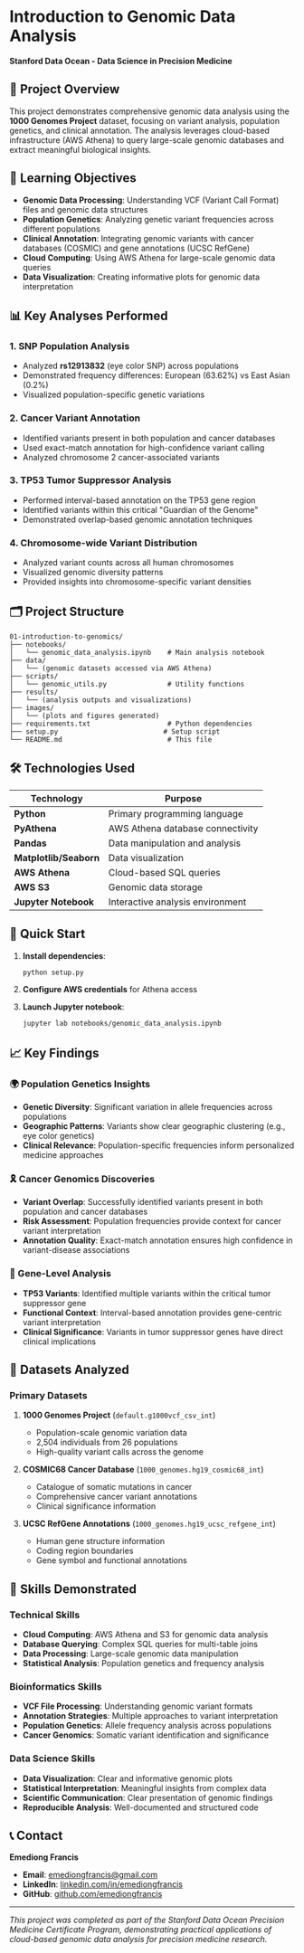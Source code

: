 # Introduction to Genomic Data Analysis

**Stanford Data Ocean - Data Science in Precision Medicine**

## 🧬 Project Overview

This project demonstrates comprehensive genomic data analysis using the **1000 Genomes Project** dataset, focusing on variant analysis, population genetics, and clinical annotation. The analysis leverages cloud-based infrastructure (AWS Athena) to query large-scale genomic databases and extract meaningful biological insights.

## 🎯 Learning Objectives

- **Genomic Data Processing**: Understanding VCF (Variant Call Format) files and genomic data structures
- **Population Genetics**: Analyzing genetic variant frequencies across different populations
- **Clinical Annotation**: Integrating genomic variants with cancer databases (COSMIC) and gene annotations (UCSC RefGene)
- **Cloud Computing**: Using AWS Athena for large-scale genomic data queries
- **Data Visualization**: Creating informative plots for genomic data interpretation

## 📊 Key Analyses Performed

### 1. **SNP Population Analysis**
- Analyzed **rs12913832** (eye color SNP) across populations
- Demonstrated frequency differences: European (63.62%) vs East Asian (0.2%)
- Visualized population-specific genetic variations

### 2. **Cancer Variant Annotation**
- Identified variants present in both population and cancer databases
- Used exact-match annotation for high-confidence variant calling
- Analyzed chromosome 2 cancer-associated variants

### 3. **TP53 Tumor Suppressor Analysis**
- Performed interval-based annotation on the TP53 gene region
- Identified variants within this critical "Guardian of the Genome"
- Demonstrated overlap-based genomic annotation techniques

### 4. **Chromosome-wide Variant Distribution**
- Analyzed variant counts across all human chromosomes
- Visualized genomic diversity patterns
- Provided insights into chromosome-specific variant densities

## 🗂️ Project Structure

```
01-introduction-to-genomics/
├── notebooks/
│   └── genomic_data_analysis.ipynb    # Main analysis notebook
├── data/
│   └── (genomic datasets accessed via AWS Athena)
├── scripts/
│   └── genomic_utils.py               # Utility functions
├── results/
│   └── (analysis outputs and visualizations)
├── images/
│   └── (plots and figures generated)
├── requirements.txt                   # Python dependencies
├── setup.py                          # Setup script
└── README.md                          # This file
```

## 🛠️ Technologies Used

| Technology | Purpose |
|------------|---------|
| **Python** | Primary programming language |
| **PyAthena** | AWS Athena database connectivity |
| **Pandas** | Data manipulation and analysis |
| **Matplotlib/Seaborn** | Data visualization |
| **AWS Athena** | Cloud-based SQL queries |
| **AWS S3** | Genomic data storage |
| **Jupyter Notebook** | Interactive analysis environment |

## 🚀 Quick Start

1. **Install dependencies**:
   ```bash
   python setup.py
   ```

2. **Configure AWS credentials** for Athena access

3. **Launch Jupyter notebook**:
   ```bash
   jupyter lab notebooks/genomic_data_analysis.ipynb
   ```

## 📈 Key Findings

### 🌍 Population Genetics Insights
- **Genetic Diversity**: Significant variation in allele frequencies across populations
- **Geographic Patterns**: Variants show clear geographic clustering (e.g., eye color genetics)
- **Clinical Relevance**: Population-specific frequencies inform personalized medicine approaches

### 🎗️ Cancer Genomics Discoveries
- **Variant Overlap**: Successfully identified variants present in both population and cancer databases
- **Risk Assessment**: Population frequencies provide context for cancer variant interpretation
- **Annotation Quality**: Exact-match annotation ensures high confidence in variant-disease associations

### 🧬 Gene-Level Analysis
- **TP53 Variants**: Identified multiple variants within the critical tumor suppressor gene
- **Functional Context**: Interval-based annotation provides gene-centric variant interpretation
- **Clinical Significance**: Variants in tumor suppressor genes have direct clinical implications

## 🔬 Datasets Analyzed

### Primary Datasets
1. **1000 Genomes Project** (`default.g1000vcf_csv_int`)
   - Population-scale genomic variation data
   - 2,504 individuals from 26 populations
   - High-quality variant calls across the genome

2. **COSMIC68 Cancer Database** (`1000_genomes.hg19_cosmic68_int`)
   - Catalogue of somatic mutations in cancer
   - Comprehensive cancer variant annotations
   - Clinical significance information

3. **UCSC RefGene Annotations** (`1000_genomes.hg19_ucsc_refgene_int`)
   - Human gene structure information
   - Coding region boundaries
   - Gene symbol and functional annotations

## 🌟 Skills Demonstrated

### Technical Skills
- **Cloud Computing**: AWS Athena and S3 for genomic data analysis
- **Database Querying**: Complex SQL queries for multi-table joins
- **Data Processing**: Large-scale genomic data manipulation
- **Statistical Analysis**: Population genetics and frequency analysis

### Bioinformatics Skills
- **VCF File Processing**: Understanding genomic variant formats
- **Annotation Strategies**: Multiple approaches to variant interpretation
- **Population Genetics**: Allele frequency analysis across populations
- **Cancer Genomics**: Somatic variant identification and significance

### Data Science Skills
- **Data Visualization**: Clear and informative genomic plots
- **Statistical Interpretation**: Meaningful insights from complex data
- **Scientific Communication**: Clear presentation of genomic findings
- **Reproducible Analysis**: Well-documented and structured code

## 📞 Contact

**Emediong Francis**  
- **Email**: emediongfrancis@gmail.com  
- **LinkedIn**: [linkedin.com/in/emediongfrancis](https://linkedin.com/in/emediongfrancis)  
- **GitHub**: [github.com/emediongfrancis](https://github.com/emediongfrancis)  

---

*This project was completed as part of the Stanford Data Ocean Precision Medicine Certificate Program, demonstrating practical applications of cloud-based genomic data analysis for precision medicine research.* 